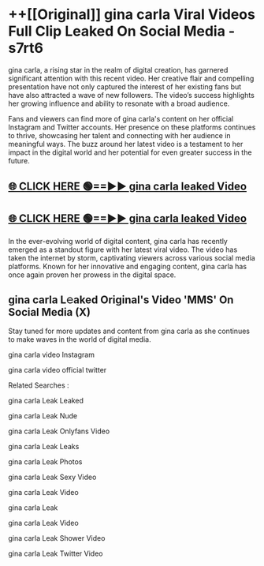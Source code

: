 # ++[[Original]] gina carla Viral Videos Full Clip Leaked On Social Media - s7rt6<br>

gina carla, a rising star in the realm of digital creation, has garnered significant attention with this recent video. Her creative flair and compelling presentation have not only captured the interest of her existing fans but have also attracted a wave of new followers. The video’s success highlights her growing influence and ability to resonate with a broad audience.

Fans and viewers can find more of gina carla's content on her official Instagram and Twitter accounts. Her presence on these platforms continues to thrive, showcasing her talent and connecting with her audience in meaningful ways. The buzz around her latest video is a testament to her impact in the digital world and her potential for even greater success in the future.


## [🌐 CLICK HERE 🟢==►► gina carla leaked Video ](https://onlyclips.site?title=gina_carla&ref=git)

## [🌐 CLICK HERE 🟢==►► gina carla leaked Video ](https://onlyclips.site?title=gina_carla&ref=git)


In the ever-evolving world of digital content, gina carla has recently emerged as a standout figure with her latest viral video. The video has taken the internet by storm, captivating viewers across various social media platforms. Known for her innovative and engaging content, gina carla has once again proven her prowess in the digital space.



## gina carla L𝚎aked Original's Video 'MMS' On Social Media (X)


Stay tuned for more updates and content from gina carla as she continues to make waves in the world of digital media.

gina carla video Instagram

gina carla video official twitter


Related Searches :

gina carla Leak Leaked

gina carla Leak Nude

gina carla Leak Onlyfans Video

gina carla Leak Leaks

gina carla Leak Photos

gina carla Leak Sexy Video

gina carla Leak Video

gina carla Leak

gina carla Leak Video

gina carla Leak Shower Video

gina carla Leak Twitter Video

